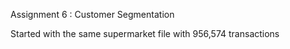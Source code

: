 
Assignment 6 : Customer Segmentation

Started with the same supermarket file with 956,574 transactions 
